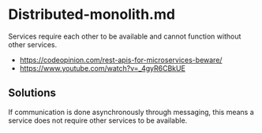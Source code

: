 # Distributed-monolith.md
Services require each other to be available and cannot function without other services.

* https://codeopinion.com/rest-apis-for-microservices-beware/
* https://www.youtube.com/watch?v=_4gyR6CBkUE

## Solutions
If communication is done asynchronously through messaging, this means a service does not require other services to be available.

